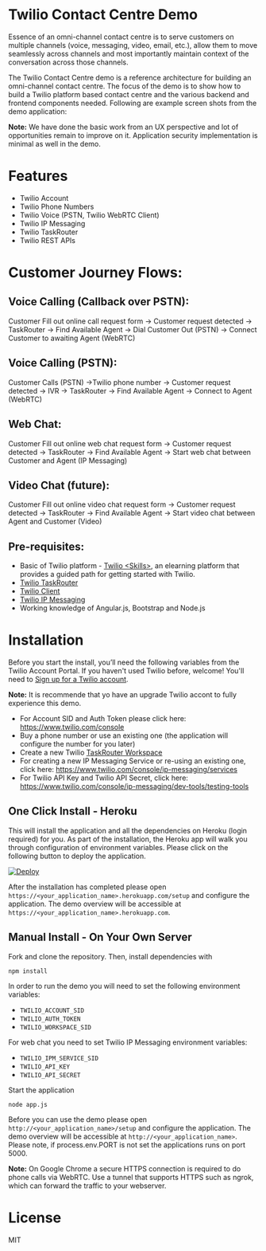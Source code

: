 # Twilio Contact Centre Demo
Essence of an omni-channel contact centre is to serve customers on multiple channels (voice, messaging, video, email, etc.), allow them to move seamlessly across channels and most importantly maintain context of the conversation across those channels.  

The Twilio Contact Centre demo is a reference architecture for building an omni-channel contact centre.  The focus of the demo is to show how to build a Twilio platform based contact centre and the various backend and frontend components needed.  Following are example screen shots from the demo application:

**Note:** We have done the basic work from an UX perspective and lot of opportunities remain to improve on it.  Application security implementation is minimal as well in the demo.

# Features
* Twilio Account
* Twilio Phone Numbers
* Twilio Voice (PSTN, Twilio WebRTC Client)
* Twilio IP Messaging
* Twilio TaskRouter
* Twilio REST APIs

# Customer Journey Flows:
## Voice Calling (Callback over PSTN):
Customer Fill out online call request form -> Customer request detected -> TaskRouter -> Find Available Agent -> Dial Customer Out (PSTN) -> Connect Customer to awaiting Agent (WebRTC)

## Voice Calling (PSTN):
Customer Calls (PSTN) ->Twilio phone number -> Customer request detected -> IVR -> TaskRouter -> Find Available Agent -> Connect to Agent (WebRTC)

## Web Chat:
Customer Fill out online web chat request form -> Customer request detected -> TaskRouter -> Find Available Agent -> Start web chat between Customer and Agent (IP Messaging)

## Video Chat (future):
Customer Fill out online video chat request form -> Customer request detected -> TaskRouter -> Find Available Agent -> Start video chat between Agent and Customer (Video)


## Pre-requisites:
* Basic of Twilio platform - [Twilio \<Skills\>](https://twilio.radicalskills.com/), an elearning platform that provides a guided path for getting started with Twilio.
* [Twilio TaskRouter](https://www.twilio.com/docs/quickstart/ruby/taskrouter)
* [Twilio Client](https://www.twilio.com/docs/quickstart/ruby/client)
* [Twilio IP Messaging](https://www.twilio.com/docs/api/ip-messaging/guides/quickstart-js)
* Working knowledge of Angular.js, Bootstrap and Node.js

# Installation

Before you start the install, you’ll need the following variables from the Twilio Account Portal. If you haven't used Twilio before, welcome! You'll need to [Sign up for a Twilio account](https://www.twilio.com/try-twilio).

**Note:** It is recommende that yo have an upgrade Twilio accont to fully experience this demo.

* For Account SID and Auth Token please click here:  https://www.twilio.com/console
* Buy a phone number or use an existing one (the application will configure the number for you later)
* Create a new Twilio [TaskRouter Workspace](https://www.twilio.com/user/account/taskrouter/workspaces)
* For creating a new IP Messaging Service or re-using an existing one, click here: https://www.twilio.com/console/ip-messaging/services
* For Twilio API Key and Twilio API Secret, click here: https://www.twilio.com/console/ip-messaging/dev-tools/testing-tools

## One Click Install - Heroku

This will install the application and all the dependencies on Heroku (login required) for you. As part of the installation, the Heroku app will walk you through configuration of environment variables.  Please click on the following button to deploy the application.

[![Deploy](https://www.herokucdn.com/deploy/button.svg)](https://heroku.com/deploy?template=https://github.com/nash-md/contact-center-omni-channel)

After the installation has completed please open `https://<your_application_name>.herokuapp.com/setup` and configure the application. The demo overview will be accessible at `https://<your_application_name>.herokuapp.com`. 

## Manual Install - On Your Own Server

Fork and clone the repository. Then, install dependencies with

`npm install`

In order to run the demo you will need to set the following environment variables:

- `TWILIO_ACCOUNT_SID`
- `TWILIO_AUTH_TOKEN`
- `TWILIO_WORKSPACE_SID`

For web chat you need to set Twilio IP Messaging environment variables:

- `TWILIO_IPM_SERVICE_SID`
- `TWILIO_API_KEY`
- `TWILIO_API_SECRET`

Start the application

`node app.js`

Before you can use the demo please open `http://<your_application_name>/setup` and configure the application. The demo overview will be accessible at `http://<your_application_name>`. Please note, if process.env.PORT is not set the applications runs on port 5000.

**Note:** On Google Chrome a secure HTTPS connection is required to do phone calls via WebRTC. Use a tunnel that supports HTTPS such as ngrok, which can forward the traffic to your webserver.

# License

MIT

